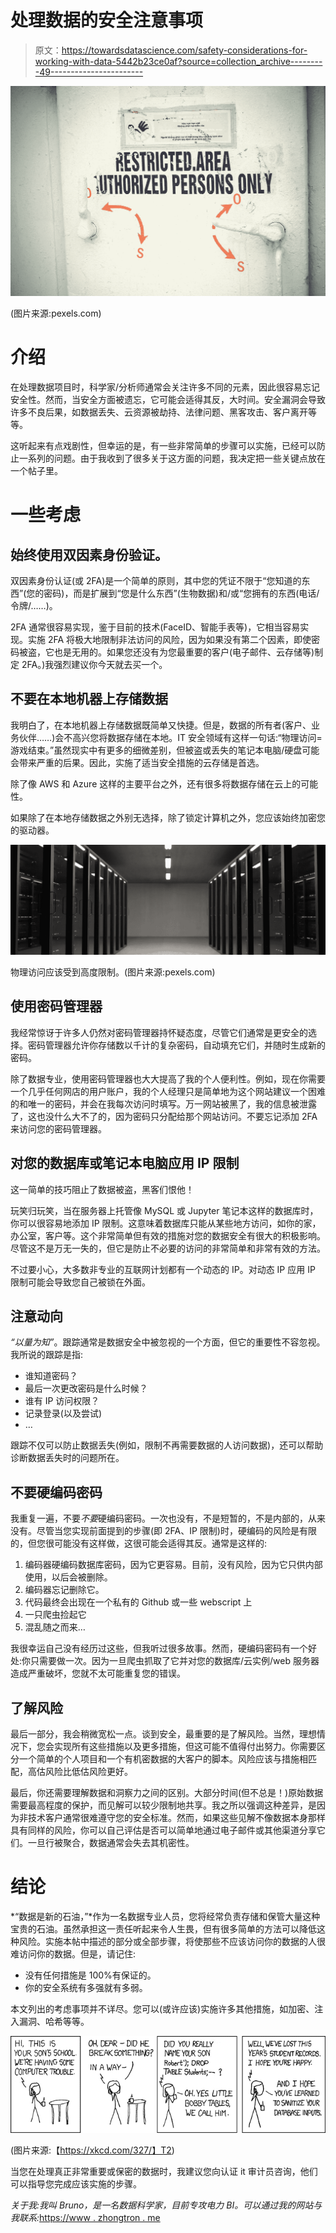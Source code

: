 # 处理数据的安全注意事项

> 原文：<https://towardsdatascience.com/safety-considerations-for-working-with-data-5442b23ce0af?source=collection_archive---------49----------------------->

![](img/b570aa72df566198e8445be31a5c6507.png)

(图片来源:pexels.com)

# 介绍

在处理数据项目时，科学家/分析师通常会关注许多不同的元素，因此很容易忘记安全性。然而，当安全方面被遗忘，它可能会适得其反，大时间。安全漏洞会导致许多不良后果，如数据丢失、云资源被劫持、法律问题、黑客攻击、客户离开等等。

这听起来有点戏剧性，但幸运的是，有一些非常简单的步骤可以实施，已经可以防止一系列的问题。由于我收到了很多关于这方面的问题，我决定把一些关键点放在一个帖子里。

# 一些考虑

## 始终使用双因素身份验证。

双因素身份认证(或 2FA)是一个简单的原则，其中您的凭证不限于“您知道的东西”(您的密码)，而是扩展到“您是什么东西”(生物数据)和/或“您拥有的东西(电话/令牌/……)。

2FA 通常很容易实现，鉴于目前的技术(FaceID、智能手表等)，它相当容易实现。实施 2FA 将极大地限制非法访问的风险，因为如果没有第二个因素，即使密码被盗，它也是无用的。如果您还没有为您最重要的客户(电子邮件、云存储等)制定 2FA。)我强烈建议你今天就去买一个。

## 不要在本地机器上存储数据

我明白了，在本地机器上存储数据既简单又快捷。但是，数据的所有者(客户、业务伙伴……)会不高兴您将数据存储在本地。IT 安全领域有这样一句话:“物理访问=游戏结束。”虽然现实中有更多的细微差别，但被盗或丢失的笔记本电脑/硬盘可能会带来严重的后果。因此，实施了适当安全措施的云存储是首选。

除了像 AWS 和 Azure 这样的主要平台之外，还有很多将数据存储在云上的可能性。

如果除了在本地存储数据之外别无选择，除了锁定计算机之外，您应该始终加密您的驱动器。

![](img/405b38a8e81771af8ffa70abca7e5f2a.png)

物理访问应该受到高度限制。(图片来源:pexels.com)

## 使用密码管理器

我经常惊讶于许多人仍然对密码管理器持怀疑态度，尽管它们通常是更安全的选择。密码管理器允许你存储数以千计的复杂密码，自动填充它们，并随时生成新的密码。

除了数据专业，使用密码管理器也大大提高了我的个人便利性。例如，现在你需要一个几乎任何网店的用户账户，我的个人经理只是简单地为这个网站建议一个困难的和唯一的密码，并会在我每次访问时填写。万一网站被黑了，我的信息被泄露了，这也没什么大不了的，因为密码只分配给那个网站访问。不要忘记添加 2FA 来访问您的密码管理器。

## 对您的数据库或笔记本电脑应用 IP 限制

这一简单的技巧阻止了数据被盗，黑客们恨他！

玩笑归玩笑，当在服务器上托管像 MySQL 或 Jupyter 笔记本这样的数据库时，你可以很容易地添加 IP 限制。这意味着数据库只能从某些地方访问，如你的家，办公室，客户等。这个非常简单但有效的措施对您的数据安全有很大的积极影响。尽管这不是万无一失的，但它是防止不必要的访问的非常简单和非常有效的方法。

不过要小心，大多数非专业的互联网计划都有一个动态的 IP。对动态 IP 应用 IP 限制可能会导致您自己被锁在外面。

## 注意动向

*“以量为知”*。跟踪通常是数据安全中被忽视的一个方面，但它的重要性不容忽视。我所说的跟踪是指:

*   谁知道密码？
*   最后一次更改密码是什么时候？
*   谁有 IP 访问权限？
*   记录登录(以及尝试)
*   …

跟踪不仅可以防止数据丢失(例如，限制不再需要数据的人访问数据)，还可以帮助诊断数据丢失时的问题所在。

## 不要硬编码密码

我重复一遍，不要*不要*硬编码密码。一次也没有，不是短暂的，不是内部的，从来没有。尽管当您实现前面提到的步骤(即 2FA、IP 限制)时，硬编码的风险是有限的，但您很可能没有这样做，这很可能会适得其反。通常是这样的:

1.  编码器硬编码数据库密码，因为它更容易。目前，没有风险，因为它只供内部使用，以后会被删除。
2.  编码器忘记删除它。
3.  代码最终会出现在一个私有的 Github 或一些 webscript 上
4.  一只爬虫捡起它
5.  混乱随之而来…

我很幸运自己没有经历过这些，但我听过很多故事。然而，硬编码密码有一个好处:你只需要做一次。因为一旦爬虫抓取了它并对您的数据库/云实例/web 服务器造成严重破坏，您就不太可能重复您的错误。

## 了解风险

最后一部分，我会稍微宽松一点。谈到安全，最重要的是了解风险。当然，理想情况下，您会实现所有这些措施以及更多措施，但这可能不值得付出努力。你需要区分一个简单的个人项目和一个有机密数据的大客户的脚本。风险应该与措施相匹配，高估风险比低估风险更好。

最后，你还需要理解数据和洞察力之间的区别。大部分时间(但不总是！)原始数据需要最高程度的保护，而见解可以较少限制地共享。我之所以强调这种差异，是因为非技术客户通常很难遵守您的安全标准。然而，如果这些见解不像数据本身那样具有同样的风险，你可以自己评估是否可以简单地通过电子邮件或其他渠道分享它们。一旦行被聚合，数据通常会失去其机密性。

# 结论

*“数据是新的石油，”*作为一名数据专业人员，您将经常负责存储和保管大量这种宝贵的石油。虽然承担这一责任听起来令人生畏，但有很多简单的方法可以降低这种风险。实施本帖中描述的部分或全部步骤，将使那些不应该访问你的数据的人很难访问你的数据。但是，请记住:

*   没有任何措施是 100%有保证的。
*   你的安全系统有多强就有多弱。

本文列出的考虑事项并不详尽。您可以(或许应该)实施许多其他措施，如加密、注入漏洞、哈希等等。

![](img/c610bdf2bc01e2926cae3b17b5e7dcfc.png)

(图片来源:【https://xkcd.com/327/】T2)

当您在处理真正非常重要或保密的数据时，我建议您向认证 it 审计员咨询，他们可以指导您完成应该实施的步骤。

*关于我:我叫 Bruno，是一名数据科学家，目前专攻电力 BI。可以通过我的网站与我联系:*[https://www . zhongtron . me](https://www.zhongtron.me/)